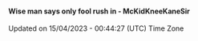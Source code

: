 #### Wise man says only fool rush in - McKidKneeKaneSir
Updated on 15/04/2023 - 00:44:27 (UTC) Time Zone
